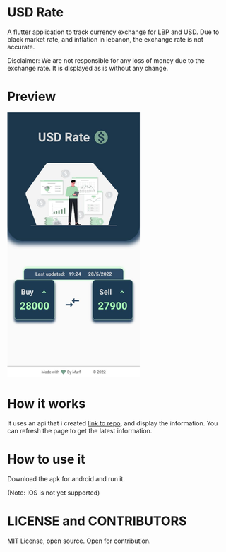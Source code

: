 # USD Rate

A flutter application to track currency exchange for LBP and USD.
Due to black market rate, and inflation in lebanon, the exchange rate is not accurate.

Disclaimer:
We are not responsible for any loss of money due to the exchange rate. It is displayed as is without any change. 

# Preview
<img src="assets/images/prev.jpg" width="300">


# How it works
It uses an api that i created [link to repo](https://github.com/Murf-y/LBP-DollarRate-API), and display the information.
You can refresh the page to get the latest information.


# How to use it
Download the apk for android and run it.

(Note: IOS is not yet supported)


# LICENSE and CONTRIBUTORS
MIT License, open source. Open for contribution. 

